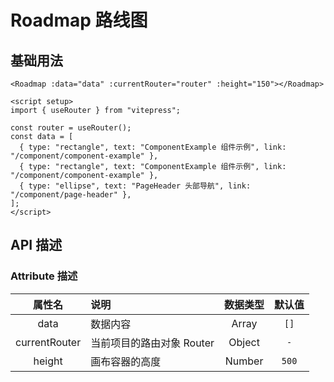 # Roadmap 路线图

## 基础用法

```vue
<Roadmap :data="data" :currentRouter="router" :height="150"></Roadmap>

<script setup>
import { useRouter } from "vitepress";

const router = useRouter();
const data = [
  { type: "rectangle", text: "ComponentExample 组件示例", link: "/component/component-example" },
  { type: "rectangle", text: "ComponentExample 组件示例", link: "/component/component-example" },
  { type: "ellipse", text: "PageHeader 头部导航", link: "/component/page-header" },
];
</script>
```

<ComponentExample>
  <template #content>
       <Roadmap :data="data" :currentRouter="router" :height="150"></Roadmap>
    </template>
</ComponentExample>

<script setup>
import { useRouter } from "vitepress";

const router = useRouter();
const data = [
    { type: "rectangle", text: "ComponentExample 组件示例", link:"/component/component-example" },
    { type: "rectangle", text: "ComponentExample 组件示例", link:"/component/component-example" },
    { type: "ellipse", text: "PageHeader 头部导航", link:"/component/page-header" },
]
</script>

## API 描述

### Attribute 描述

|    属性名     | 说明                      | 数据类型 | 默认值 |
| :-----------: | :------------------------ | :------: | :----: |
|     data      | 数据内容                  |  Array   |  `[]`  |
| currentRouter | 当前项目的路由对象 Router |  Object  |  `-`   |
|    height     | 画布容器的高度            |  Number  | `500`  |
